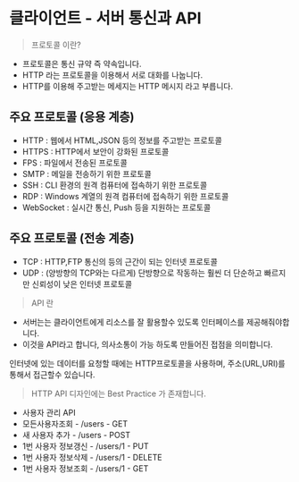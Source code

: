 # 클라이언트 - 서버 통신과 API

> 프로토콜 이란?

- 프로토콜은 통신 규약 즉 약속입니다.
- HTTP 라는 프로토콜을 이용해서 서로 대화를 나눕니다. 
- HTTP를 이용해 주고받는 메세지는 HTTP 메시지 라고 부릅니다.

## 주요 프로토콜 (응용 계층)
- HTTP  : 웹에서 HTML,JSON 등의 정보를 주고받는 프로토콜
- HTTPS : HTTP에서 보안이 강화된 프로토콜
- FPS   : 파일에서 전송된 프로토콜
- SMTP  : 메일을 전송하기 위한 프로토콜  
- SSH   : CLI 환경의 원격 컴퓨터에 접속하기 위한 프로토콜 
- RDP   : Windows 계열의 원격 컴퓨터에 접속하기 위한 프로토콜
- WebSocket : 실시간 통신, Push 등을 지원하는 프로토콜 

## 주요 프로토콜 (전송 계층)
- TCP : HTTP,FTP 통신의 등의 근간이 되는 인터넷 프로토콜
- UDP : (양방향의 TCP와는 다르게) 단방향으로 작동하는 훨씬 더 단순하고 빠르지만 신뢰성이 낮은 인터넷 프로토콜 

> API 란
- 서버는는 클라이언트에게 리소스를 잘 활용할수 있도록 인터페이스를 제공해줘야합니다.
- 이것을 API라고 합니다, 의사소통이 가능 하도록 만들어진 접점을 의미합니다.

인터넷에 있는 데이터를 요청할 때에는 HTTP프로토콜을 사용하며, 주소(URL,URI)를 통해서 접근할수 있습니다.

> HTTP API 디자인에는 Best Practice 가 존재합니다.
- 사용자 관리 API
- 모든사용자조회 - /users - GET
- 새 사용자 추가 - /users - POST
- 1번 사용자 정보갱신 - /users/1 - PUT
- 1번 사용자 정보삭제 - /users/1 - DELETE
- 1번 사용자 정보조회 - /users/1 - GET
